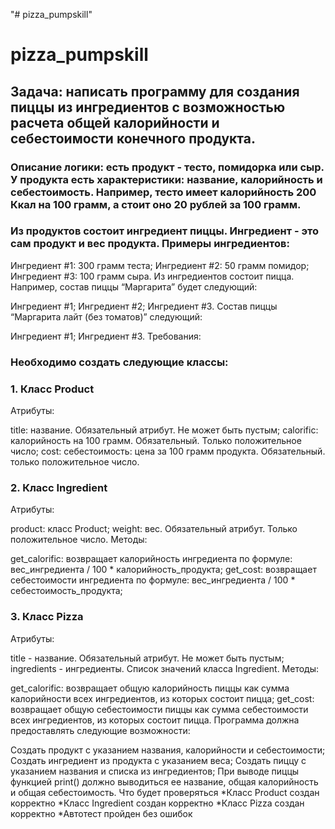 "# pizza_pumpskill" 
# pizza_pumpskill

## Задача: написать программу для создания пиццы из ингредиентов с возможностью расчета общей калорийности и себестоимости конечного продукта.

### Описание логики: есть продукт - тесто, помидорка или сыр. У продукта есть характеристики: название, калорийность и себестоимость. Например, тесто имеет калорийность 200 Ккал на 100 грамм, а стоит оно 20 рублей за 100 грамм.

### Из продуктов состоит ингредиент пиццы. Ингредиент - это сам продукт и вес продукта. Примеры ингредиентов:

Ингредиент #1: 300 грамм теста;
Ингредиент #2: 50 грамм помидор;
Ингредиент #3: 100 грамм сыра.
Из ингредиентов состоит пицца. Например, состав пиццы “Маргарита” будет следующий:

Ингредиент #1;
Ингредиент #2;
Ингредиент #3.
Состав пиццы “Маргарита лайт (без томатов)” следующий:

Ингредиент #1;
Ингредиент #3.
Требования:

### Необходимо создать следующие классы:

### 1. Класс Product

Атрибуты:

title: название. Обязательный атрибут. Не может быть пустым;
calorific: калорийность на 100 грамм. Обязательный. Только положительное число;
cost: себестоимость: цена за 100 грамм продукта. Обязательный. только положительное число.
### 2. Класс Ingredient

Атрибуты:

product: класс Product;
weight: вес. Обязательный атрибут. Только положительное число.
Методы:

get_calorific: возвращает калорийность ингредиента по формуле: вес_ингредиента / 100 * калорийность_продукта;
get_cost: возвращает себестоимости ингредиента по формуле: вес_ингредиента / 100 * себестоимость_продукта;
### 3. Класс Pizza

Атрибуты:

title - название. Обязательный атрибут. Не может быть пустым;
ingredients - ингредиенты. Список значений класса Ingredient.
Методы:

get_calorific: возвращает общую калорийность пиццы как сумма калорийности всех ингредиентов, из которых состоит пицца;
get_cost: возвращает общую себестоимости пиццы как сумма себестоимости всех ингредиентов, из которых состоит пицца.
Программа должна предоставлять следующие возможности:

Создать продукт с указанием названия, калорийности и себестоимости;
Создать ингредиент из продукта с указанием веса;
Создать пиццу с указанием названия и списка из ингредиентов;
При выводе пиццы функцией print() должно выводиться ее название, общая калорийность и общая себестоимость.
Что будет проверяться
*Класс Product создан корректно
*Класс Ingredient создан корректно
*Класс Pizza создан корректно
*Автотест пройден без ошибок
